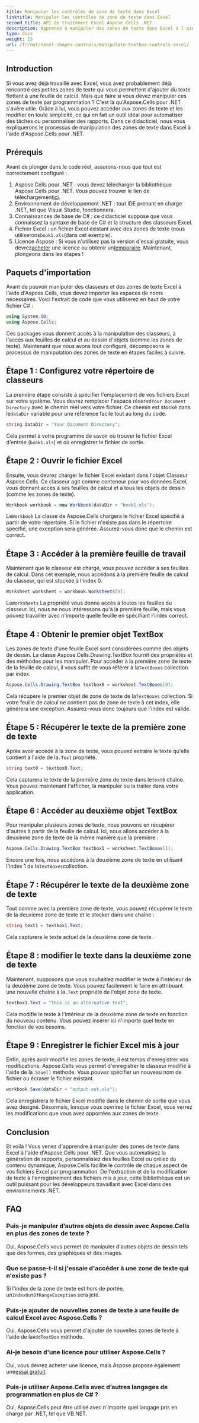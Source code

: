 ```yaml
---
title: Manipuler les contrôles de zone de texte dans Excel
linktitle: Manipuler les contrôles de zone de texte dans Excel
second_title: API de traitement Excel Aspose.Cells .NET
description: Apprenez à manipuler des zones de texte dans Excel à l'aide d'Aspose.Cells pour .NET avec ce didacticiel étape par étape facile à suivre.
type: docs
weight: 15
url: /fr/net/excel-shapes-controls/manipulate-textbox-controls-excel/
---
```

## Introduction
Si vous avez déjà travaillé avec Excel, vous avez probablement déjà rencontré ces petites zones de texte qui vous permettent d'ajouter du texte flottant à une feuille de calcul. Mais que faire si vous devez manipuler ces zones de texte par programmation ? C'est là qu'Aspose.Cells pour .NET s'avère utile. Grâce à lui, vous pouvez accéder aux zones de texte et les modifier en toute simplicité, ce qui en fait un outil idéal pour automatiser des tâches ou personnaliser des rapports. Dans ce didacticiel, nous vous expliquerons le processus de manipulation des zones de texte dans Excel à l'aide d'Aspose.Cells pour .NET.
## Prérequis
Avant de plonger dans le code réel, assurons-nous que tout est correctement configuré :
1.  Aspose.Cells pour .NET : vous devez télécharger la bibliothèque Aspose.Cells pour .NET. Vous pouvez trouver le lien de téléchargement[ici](https://releases.aspose.com/cells/net/).
2. Environnement de développement .NET : tout IDE prenant en charge .NET, tel que Visual Studio, fonctionnera.
3. Connaissances de base de C# : ce didacticiel suppose que vous connaissez la syntaxe de base de C# et la structure des classeurs Excel.
4.  Fichier Excel : un fichier Excel existant avec des zones de texte (nous utiliserons`book1.xls`(dans cet exemple).
5.  Licence Aspose : Si vous n'utilisez pas la version d'essai gratuite, vous devrez[acheter](https://purchase.aspose.com/buy) une licence ou obtenir un[temporaire](https://purchase.aspose.com/temporary-license/).
Maintenant, plongeons dans les étapes !
## Paquets d'importation
Avant de pouvoir manipuler des classeurs et des zones de texte Excel à l'aide d'Aspose.Cells, vous devez importer les espaces de noms nécessaires. Voici l'extrait de code que vous utiliserez en haut de votre fichier C# :
```csharp
using System.IO;
using Aspose.Cells;
```
Ces packages vous donnent accès à la manipulation des classeurs, à l'accès aux feuilles de calcul et au dessin d'objets (comme les zones de texte).
Maintenant que nous avons tout configuré, décomposons le processus de manipulation des zones de texte en étapes faciles à suivre.
## Étape 1 : Configurez votre répertoire de classeurs
 La première étape consiste à spécifier l'emplacement de vos fichiers Excel sur votre système. Vous devrez remplacer l'espace réservé`Your Document Directory` avec le chemin réel vers votre fichier. Ce chemin est stocké dans le`dataDir` variable pour une référence facile tout au long du code.
```csharp
string dataDir = "Your Document Directory";
```
Cela permet à votre programme de savoir où trouver le fichier Excel d'entrée (`book1.xls`) et où enregistrer le fichier de sortie.
## Étape 2 : Ouvrir le fichier Excel
Ensuite, vous devrez charger le fichier Excel existant dans l'objet Classeur Aspose.Cells. Ce classeur agit comme conteneur pour vos données Excel, vous donnant accès à ses feuilles de calcul et à tous les objets de dessin (comme les zones de texte).
```csharp
Workbook workbook = new Workbook(dataDir + "book1.xls");
```
 Le`Workbook` La classe de Aspose.Cells chargera le fichier Excel spécifié à partir de votre répertoire. Si le fichier n'existe pas dans le répertoire spécifié, une exception sera générée. Assurez-vous donc que le chemin est correct.
## Étape 3 : Accéder à la première feuille de travail
Maintenant que le classeur est chargé, vous pouvez accéder à ses feuilles de calcul. Dans cet exemple, nous accédons à la première feuille de calcul du classeur, qui est stockée à l'index 0.
```csharp
Worksheet worksheet = workbook.Worksheets[0];
```
 Le`Worksheets` La propriété vous donne accès à toutes les feuilles du classeur. Ici, nous ne nous intéressons qu'à la première feuille, mais vous pouvez travailler avec n'importe quelle feuille en spécifiant l'index correct.
## Étape 4 : Obtenir le premier objet TextBox
Les zones de texte d'une feuille Excel sont considérées comme des objets de dessin. La classe Aspose.Cells.Drawing.TextBox fournit des propriétés et des méthodes pour les manipuler. Pour accéder à la première zone de texte de la feuille de calcul, il vous suffit de vous référer à la`TextBoxes` collection par index.
```csharp
Aspose.Cells.Drawing.TextBox textbox0 = worksheet.TextBoxes[0];
```
 Cela récupère le premier objet de zone de texte de la`TextBoxes` collection. Si votre feuille de calcul ne contient pas de zone de texte à cet index, elle générera une exception. Assurez-vous donc toujours que l'index est valide.
## Étape 5 : Récupérer le texte de la première zone de texte
 Après avoir accédé à la zone de texte, vous pouvez extraire le texte qu'elle contient à l'aide de la`.Text` propriété.
```csharp
string text0 = textbox0.Text;
```
 Cela capturera le texte de la première zone de texte dans le`text0` chaîne. Vous pouvez maintenant l'afficher, la manipuler ou la traiter dans votre application.
## Étape 6 : Accéder au deuxième objet TextBox
Pour manipuler plusieurs zones de texte, nous pouvons en récupérer d'autres à partir de la feuille de calcul. Ici, nous allons accéder à la deuxième zone de texte de la même manière que la première :
```csharp
Aspose.Cells.Drawing.TextBox textbox1 = worksheet.TextBoxes[1];
```
Encore une fois, nous accédons à la deuxième zone de texte en utilisant l'index 1 de la`TextBoxes`collection.
## Étape 7 : Récupérer le texte de la deuxième zone de texte
Tout comme avec la première zone de texte, vous pouvez récupérer le texte de la deuxième zone de texte et le stocker dans une chaîne :
```csharp
string text1 = textbox1.Text;
```
Cela capturera le texte actuel de la deuxième zone de texte.
## Étape 8 : modifier le texte dans la deuxième zone de texte
 Maintenant, supposons que vous souhaitiez modifier le texte à l'intérieur de la deuxième zone de texte. Vous pouvez facilement le faire en attribuant une nouvelle chaîne à la`.Text` propriété de l'objet zone de texte.
```csharp
textbox1.Text = "This is an alternative text";
```
Cela modifie le texte à l'intérieur de la deuxième zone de texte en fonction du nouveau contenu. Vous pouvez insérer ici n'importe quel texte en fonction de vos besoins.
## Étape 9 : Enregistrer le fichier Excel mis à jour
 Enfin, après avoir modifié les zones de texte, il est temps d'enregistrer vos modifications. Aspose.Cells vous permet d'enregistrer le classeur modifié à l'aide de la`.Save()` méthode. Vous pouvez spécifier un nouveau nom de fichier ou écraser le fichier existant.
```csharp
workbook.Save(dataDir + "output.out.xls");
```
Cela enregistrera le fichier Excel modifié dans le chemin de sortie que vous avez désigné. Désormais, lorsque vous ouvrirez le fichier Excel, vous verrez les modifications que vous avez apportées aux zones de texte.
## Conclusion
Et voilà ! Vous venez d'apprendre à manipuler des zones de texte dans Excel à l'aide d'Aspose.Cells pour .NET. Que vous automatisiez la génération de rapports, personnalisiez des feuilles Excel ou créiez du contenu dynamique, Aspose.Cells facilite le contrôle de chaque aspect de vos fichiers Excel par programmation. De l'extraction et de la modification de texte à l'enregistrement des fichiers mis à jour, cette bibliothèque est un outil puissant pour les développeurs travaillant avec Excel dans des environnements .NET.
## FAQ
### Puis-je manipuler d’autres objets de dessin avec Aspose.Cells en plus des zones de texte ?
Oui, Aspose.Cells vous permet de manipuler d'autres objets de dessin tels que des formes, des graphiques et des images.
### Que se passe-t-il si j'essaie d'accéder à une zone de texte qui n'existe pas ?
 Si l'index de la zone de texte est hors de portée, un`IndexOutOfRangeException` sera jeté.
### Puis-je ajouter de nouvelles zones de texte à une feuille de calcul Excel avec Aspose.Cells ?
 Oui, Aspose.Cells vous permet d'ajouter de nouvelles zones de texte à l'aide de la`AddTextBox` méthode.
### Ai-je besoin d'une licence pour utiliser Aspose.Cells ?
 Oui, vous devrez acheter une licence, mais Aspose propose également une[essai gratuit](https://releases.aspose.com/).
### Puis-je utiliser Aspose.Cells avec d’autres langages de programmation en plus de C# ?
Oui, Aspose.Cells peut être utilisé avec n'importe quel langage pris en charge par .NET, tel que VB.NET.